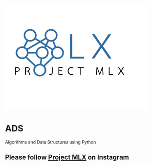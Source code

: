 ![alt text](https://github.com/project-mlx/mlx-case-studies/blob/main/Logo.png)
# ADS
Algorithms and Data Structures using Python

## Please follow [Project MLX](https://www.instagram.com/huzefa.project.mlx/) on Instagram
